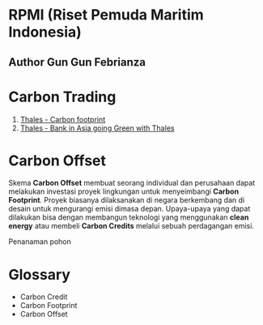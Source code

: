 # RPMI (Riset Pemuda Maritim Indonesia)

## Author Gun Gun Febrianza

# Carbon Trading

1. [Thales - Carbon footprint](https://www.thalesgroup.com/en/markets/digital-identity-and-security/banking-payment/cards/eco-friendly-credit-card/carbon-neutrality)
2. [Thales - Bank in Asia going Green with Thales](https://www.thalesgroup.com/en/singapore/press_release/banks-asia-are-going-green-thales)



# Carbon Offset

Skema **Carbon Offset** membuat seorang individual dan perusahaan dapat melakukan investasi proyek lingkungan untuk menyeimbangi **Carbon Footprint**. Proyek biasanya dilaksanakan di negara berkembang dan di desain untuk mengurangi emisi dimasa depan. Upaya-upaya yang dapat dilakukan bisa dengan membangun teknologi yang menggunakan **clean energy** atau membeli **Carbon Credits** melalui sebuah perdagangan emisi.



Penanaman pohon 



# Glossary

- Carbon Credit
- Carbon Footprint
- Carbon Offset



